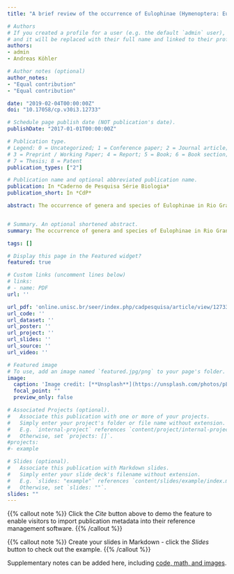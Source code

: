 ```yaml
---
title: "A brief review of the occurrence of Eulophinae (Hymenoptera: Eulophidae) for the Rio Grande do Sul state, with a key to genera"

# Authors
# If you created a profile for a user (e.g. the default `admin` user), write the username (folder name) here 
# and it will be replaced with their full name and linked to their profile.
authors:
- admin
- Andreas Köhler

# Author notes (optional)
author_notes:
- "Equal contribution"
- "Equal contribution"

date: "2019-02-04T00:00:00Z"
doi: "10.17058/cp.v30i3.12733"

# Schedule page publish date (NOT publication's date).
publishDate: "2017-01-01T00:00:00Z"

# Publication type.
# Legend: 0 = Uncategorized; 1 = Conference paper; 2 = Journal article;
# 3 = Preprint / Working Paper; 4 = Report; 5 = Book; 6 = Book section;
# 7 = Thesis; 8 = Patent
publication_types: ["2"]

# Publication name and optional abbreviated publication name.
publication: In *Caderno de Pesquisa Série Biologia*
publication_short: In *CdP*

abstract: The occurrence of genera and species of Eulophinae in Rio Grande do Sul is briefly analyzed, and a commented list of genera, as well as a dichotomous key, are provided. There is a new registry of species for the Brazilian and South American eulophine fauna, and for the state there is one new genus occurrence, as well as three new species.


# Summary. An optional shortened abstract.
summary: The occurrence of genera and species of Eulophinae in Rio Grande do Sul is briefly analyzed, and a commented list of genera, as well as a dichotomous key, are provided. There is a new registry of species for the Brazilian and South American eulophine fauna, and for the state there is one new genus occurrence, as well as three new species.

tags: []

# Display this page in the Featured widget?
featured: true

# Custom links (uncomment lines below)
# links:
# - name: PDF
url: ''

url_pdf: 'online.unisc.br/seer/index.php/cadpesquisa/article/view/12733/7928'
url_code: ''
url_dataset: ''
url_poster: ''
url_project: ''
url_slides: ''
url_source: ''
url_video: ''

# Featured image
# To use, add an image named `featured.jpg/png` to your page's folder. 
image:
  caption: 'Image credit: [**Unsplash**](https://unsplash.com/photos/pLCdAaMFLTE)'
  focal_point: ""
  preview_only: false

# Associated Projects (optional).
#   Associate this publication with one or more of your projects.
#   Simply enter your project's folder or file name without extension.
#   E.g. `internal-project` references `content/project/internal-project/index.md`.
#   Otherwise, set `projects: []`.
#projects:
#- example

# Slides (optional).
#   Associate this publication with Markdown slides.
#   Simply enter your slide deck's filename without extension.
#   E.g. `slides: "example"` references `content/slides/example/index.md`.
#   Otherwise, set `slides: ""`.
slides: ""
---
```


{{% callout note %}}
Click the *Cite* button above to demo the feature to enable visitors to import publication metadata into their reference management software.
{{% /callout %}}

{{% callout note %}}
Create your slides in Markdown - click the *Slides* button to check out the example.
{{% /callout %}}

Supplementary notes can be added here, including [code, math, and images](https://wowchemy.com/docs/writing-markdown-latex/).
